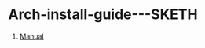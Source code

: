 # Arch-install-guide---SKETH

1. [Manual](https://github.com/mrSKETH/Arch-install-guide---SKETH/tree/установка)
